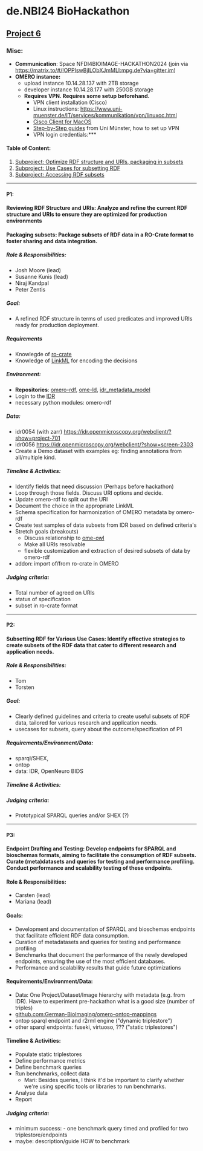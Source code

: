 # de.NBI24 BioHackathon
## [Project 6](https://www.denbi.de/de-nbi-events/1763-3rd-biohackathon-germany-increasing-interoperability)
### Misc:
- **Communication**: Space NFDI4BIOIMAGE-HACKATHON2024 (join via https://matrix.to/#/!OPPIswBjILObXJmMLI:mpg.de?via=gitter.im)
- **OMERO instance:**
    - upload instance 10.14.28.137 with 2TB storage
    - developer instance 10.14.28.177 with 250GB storage
    - **Requires VPN. Requires some setup beforehand.**
      - VPN client installation (Cisco)
      - Linux instructions: https://www.uni-muenster.de/IT/services/kommunikation/vpn/linuxoc.html
      - [Cisco Client for MacOS](https://cloud.gerbi-gmb.de/f/1373896)
      - [Step-by-Step guides](https://www.uni-muenster.de/IT/services/kommunikation/vpn/index.html) from Uni Münster, how to set up VPN
      - VPN login credentials:***

#### Table of Content:     
1. [Subproject: Optimize RDF structure and URIs, packaging in subsets](#p1)
2. [Subproject: Use Cases for subsetting RDF](#p2)
3. [Subproject: Accessing RDF subsets](#p3)
---
#### P1: 
#### Reviewing RDF Structure and URIs: Analyze and refine the current RDF structure and URIs to ensure they are optimized for production environments 
#### Packaging subsets: Package subsets of RDF data in a RO-Crate format to foster sharing and data integration.

##### Role & Responsibilities:

- Josh Moore (lead)
- Susanne Kunis (lead)
- Niraj Kandpal
- Peter Zentis

##### Goal:

- A refined RDF structure in terms of used predicates and improved URIs ready for production deployment.

##### Requirements
- Knowlegde of [ro-crate](https://www.researchobject.org/ro-crate/)
- Knowledge of [LinkML](https://linkml.io/) for encoding the decisions

##### Environment:
- **Repositories**: [omero-rdf](https://github.com/German-BioImaging/omero-rdf), [ome-ld](https://github.com/joshmoore/ome-ld), [idr_metadata_model](https://github.com/khaledk2/idr_metadata_model/blob/main/idrmetadatamodels/models/antibody_schema.yaml)
- Login to the [IDR](https://idr.openmicroscopy.org/)
- necessary python modules: omero-rdf

##### Data:

- idr0054 (with zarr) https://idr.openmicroscopy.org/webclient/?show=project-701
- idr0056 https://idr.openmicroscopy.org/webclient/?show=screen-2303
- Create a Demo dataset with examples eg: finding annotations from all/multiple kind. 



##### Timeline & Activities:
- Identify fields that need discussion (Perhaps before hackathon)
- Loop through those fields. Discuss URI options and decide.
- Update omero-rdf to split out the URI
- Document the choice in the appropriate LinkML
- Schema specification for harmonization of OMERO metadata by omero-rdf
- Create test samples of data subsets from IDR based on defined criteria's
- Stretch goals (breakouts)
    - Discuss relationship to [ome-owl](https://gitlab.com/openmicroscopy/incubator/ome-owl)
    - Make all URIs resolvable
    - flexible customization and extraction of desired subsets of data by omero-rdf
- addon: import of/from ro-crate in OMERO

##### Judging criteria:

- Total number of agreed on URIs
- status of specification
- subset in ro-crate format

---
#### P2: 
#### Subsetting RDF for Various Use Cases: Identify effective strategies to create subsets of the RDF data that cater to different research and application needs.

##### Role & Responsibilities:

- Tom
- Torsten

##### Goal:

- Clearly defined guidelines and criteria to create useful subsets of RDF data, tailored for various research and application needs.
- usecases for subsets, query about the outcome/specification of P1

##### Requirements/Environment/Data:
- sparql/SHEX, 
- ontop
- data: IDR, OpenNeuro BIDS

##### Timeline & Activities:

##### Judging criteria:

- Prototypical SPARQL queries and/or SHEX (?)

---
#### P3: 
#### Endpoint Drafting and Testing: Develop endpoints for SPARQL and bioschemas formats, aiming to facilitate the consumption of RDF subsets. Curate (meta)datasets and queries for testing and performance profiling. Conduct performance and scalability testing of these endpoints.

#### Role & Responsibilities:

- Carsten (lead)
- Mariana (lead)

#### Goals:

- Development and documentation of SPARQL and bioschemas endpoints that facilitate efficient RDF data consumption.
- Curation of metadatasets and queries for testing and performance profiling
- Benchmarks that document the performance of the newly developed endpoints, ensuring the use of the most efficient databases.
- Performance and scalability results that guide future optimizations

#### Requirements/Environment/Data:

- Data: One Project/Dataset/Image hierarchy with metadata (e.g. from IDR). Have to experiment pre-hackathon what is a good size (number of triples)
- [github.com:German-BioImaging/omero-ontop-mappings](https://github.com:German-BioImaging/omero-ontop-mappings)
- ontop sparql endpoint and r2rml engine ("dynamic triplestore")
- other sparql endpoints: fuseki, virtuoso, ??? ("static triplestores")

#### Timeline & Activities:
- Populate static triplestores
- Define performance metrics
- Define benchmark queries
- Run benchmarks, collect data
    - Mari: Besides queries, I think it'd be important to clarify whether we're using specific tools or libraries to run benchmarks.
- Analyse data
- Report

##### Judging criteria:

- minimum success: - one benchmark query timed and profiled for two triplestore/endpoints
- maybe: description/guide HOW to benchmark
